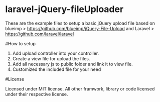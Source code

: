 # laravel-jQuery-fileUploader

These are the example files to setup a basic jQuery upload file based on blueimp > https://github.com/blueimp/jQuery-File-Upload and Laravel > https://github.com/laravel/laravel

#How to setup

1. Add upload controller into your controller.
2. Create a view file for upload the files.
3. Add all necessary js to public folder and link it to view file.
4. Customized the included file for your need


#License

Licensed under MIT license. All other framwork, library or code licensed under their respective license.
